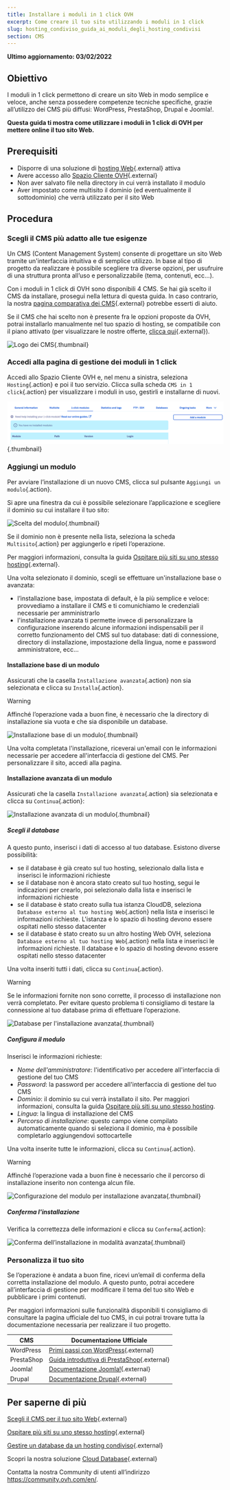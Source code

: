 ```yaml
---
title: Installare i moduli in 1 click OVH
excerpt: Come creare il tuo sito utilizzando i moduli in 1 click
slug: hosting_condiviso_guida_ai_moduli_degli_hosting_condivisi
section: CMS
---
```


**Ultimo aggiornamento: 03/02/2022**

## Obiettivo

I moduli in 1 click permettono di creare un sito Web in modo semplice e veloce, anche senza possedere competenze tecniche specifiche, grazie all’utilizzo dei CMS più diffusi: WordPress, PrestaShop, Drupal e Joomla!.

**Questa guida ti mostra come utilizzare i moduli in 1 click di OVH per mettere online il tuo sito Web.**

## Prerequisiti

- Disporre di una soluzione di [hosting Web](https://www.ovhcloud.com/it/web-hosting/){.external} attiva
- Avere accesso allo [Spazio Cliente OVH](https://www.ovh.com/auth/?action=gotomanager&from=https://www.ovh.it/&ovhSubsidiary=it){.external}
- Non aver salvato file nella directory in cui verrà installato il modulo
- Aver impostato come multisito il dominio (ed eventualmente il sottodominio) che verrà utilizzato per il sito Web

## Procedura

### Scegli il CMS più adatto alle tue esigenze

Un CMS (Content Management System) consente di progettare un sito Web tramite un'interfaccia intuitiva e di semplice utilizzo. In base al tipo di progetto da realizzare è possibile scegliere tra diverse opzioni, per usufruire di una struttura pronta all’uso e personalizzabile (tema, contenuti, ecc...).

Con i moduli in 1 click di OVH sono disponibili 4 CMS.  Se hai già scelto il CMS da installare, prosegui nella lettura di questa guida. In caso contrario, la nostra [pagina comparativa dei CMS](https://www.ovhcloud.com/it/web-hosting/uc-cms-comparison/){.external} potrebbe esserti di aiuto.

Se il CMS che hai scelto non è presente fra le opzioni proposte da OVH, potrai installarlo manualmente nel tuo spazio di hosting, se compatibile con il piano attivato (per visualizzare le nostre offerte, [clicca qui]( https://www.ovhcloud.com/it/web-hosting/){.external}).

![Logo dei CMS](images/CMS_logo.png){.thumbnail}

### Accedi alla pagina di gestione dei moduli in 1 click

Accedi allo Spazio Cliente OVH e, nel menu a sinistra, seleziona `Hosting`{.action} e poi il tuo servizio. Clicca sulla scheda `CMS in 1 click`{.action} per visualizzare i moduli in uso, gestirli e installarne di nuovi.

![Accesso alla sezione Moduli in 1 click](images/access_to_the_1_click_modules_section.png){.thumbnail}

### Aggiungi un modulo

Per avviare l’installazione di un nuovo CMS, clicca sul pulsante `Aggiungi un modulo`{.action}.

Si apre una finestra da cui è possibile selezionare l’applicazione e scegliere il dominio su cui installare il tuo sito:

![Scelta del modulo](images/add_a_module.png){.thumbnail}

Se il dominio non è presente nella lista, seleziona la scheda `Multisito`{.action} per aggiungerlo e ripeti l’operazione.

Per maggiori informazioni, consulta la guida [Ospitare più siti su uno stesso hosting](https://docs.ovh.com/it/hosting/configurare-un-multisito-su-un-hosting-web/){.external}.

Una volta selezionato il dominio, scegli se effettuare un'installazione base o avanzata:

- l’installazione base, impostata di default, è la più semplice e veloce: provvediamo a installare il CMS e ti comunichiamo le credenziali necessarie per amministrarlo 
- l'installazione avanzata ti permette invece di personalizzare la configurazione inserendo alcune informazioni indispensabili per il corretto funzionamento del CMS sul tuo database: dati di connessione, directory di installazione, impostazione della lingua, nome e password amministratore, ecc…

#### Installazione base di un modulo

Assicurati che la casella `Installazione avanzata`{.action} non sia selezionata e clicca su `Installa`{.action}.

> [!warning]
>
> Affinché l’operazione vada a buon fine, è necessario che la directory di installazione sia vuota e che sia disponibile un database.
> 

![Installazione base di un modulo](images/choose_installation.png){.thumbnail}

Una volta completata l'installazione, riceverai un'email con le informazioni necessarie per accedere all'interfaccia di gestione del CMS. Per personalizzare il sito, accedi alla pagina.

#### Installazione avanzata di un modulo

Assicurati che la casella `Installazione avanzata`{.action} sia selezionata e clicca su `Continua`{.action}:

![Installazione avanzata di un modulo](images/advanced_installation.png){.thumbnail}

##### Scegli il database

A questo punto, inserisci i dati di accesso al tuo database. Esistono diverse possibilità:

- se il database è già creato sul tuo hosting, selezionalo dalla lista e inserisci le informazioni richieste
- se il database non è ancora stato creato sul tuo hosting, segui le indicazioni per crearlo, poi selezionalo dalla lista e inserisci le informazioni richieste
- se il database è stato creato sulla tua istanza CloudDB, seleziona `Database esterno al tuo hosting Web`{.action} nella lista e inserisci le informazioni richieste. L'istanza e lo spazio di hosting devono essere ospitati nello stesso datacenter
- se il database è stato creato su un altro hosting Web OVH, seleziona `Database esterno al tuo hosting Web`{.action} nella lista e inserisci le informazioni richieste. Il database e lo spazio di hosting devono essere ospitati nello stesso datacenter

Una volta inseriti tutti i dati, clicca su `Continua`{.action}.

> [!warning]
>
> Se le informazioni fornite non sono corrette, il processo di installazione non verrà completato. Per evitare questo problema ti consigliamo di testare la connessione al tuo database prima di effettuare l’operazione.
> 

![Database per l'installazione avanzata](images/advanced_installation_database.png){.thumbnail}

##### Configura il modulo

Inserisci le informazioni richieste:

- *Nome dell'amministratore*: l'identificativo per accedere all'interfaccia di gestione del tuo CMS
- *Password*: la password per accedere all'interfaccia di gestione del tuo CMS
- *Dominio*: il dominio su cui verrà installato il sito. Per maggiori informazioni, consulta la guida [Ospitare più siti su uno stesso hosting](https://docs.ovh.com/it/hosting/configurare-un-multisito-su-un-hosting-web/).
- *Lingua*: la lingua di installazione del CMS
- *Percorso di installazione*: questo campo viene compilato automaticamente quando si seleziona il dominio, ma è possibile completarlo aggiungendovi sottocartelle

Una volta inserite tutte le informazioni, clicca su `Continua`{.action}.

> [!warning]
>
> Affinché l’operazione vada a buon fine è necessario che il percorso di installazione inserito non contenga alcun file.
> 

![Configurazione del modulo per installazione avanzata](images/advanced_installation_configuration.png){.thumbnail}

##### Conferma l'installazione

Verifica la correttezza delle informazioni e clicca su `Conferma`{.action}:

![Conferma dell’installazione in modalità avanzata](images/advanced_installation_summary.png){.thumbnail}

### Personalizza il tuo sito

Se l’operazione è andata a buon fine, ricevi un’email di conferma della corretta installazione del modulo. A questo punto, potrai accedere all’interfaccia di gestione per modificare il tema del tuo sito Web e pubblicare i primi contenuti.

Per maggiori informazioni sulle funzionalità disponibili ti consigliamo di consultare la pagina ufficiale del tuo CMS, in cui potrai trovare tutta la documentazione necessaria per realizzare il tuo progetto.

|CMS|Documentazione Ufficiale|
|---|---|
|WordPress|[Primi passi con WordPress](https://codex.wordpress.org/it:Primi_passi_con_WordPress){.external}|
|PrestaShop|[Guida introduttiva di PrestaShop](http://doc.prestashop.com/display/PS17/Guida+introduttiva+di+PrestaShop+1.7){.external}|
|Joomla!|[Documentazione Joomla!](https://docs.joomla.org/Joomla_info_page/it-IT){.external}|
|Drupal|[Documentazione Drupal](http://www.drupal.it/home-documentazione){.external}|

## Per saperne di più

[Scegli il CMS per il tuo sito Web]( https://www.ovhcloud.com/it/web-hosting/uc-cms-comparison/){.external}

[Ospitare più siti su uno stesso hosting](https://docs.ovh.com/it/hosting/configurare-un-multisito-su-un-hosting-web/){.external}

[Gestire un database da un hosting condiviso]( https://docs.ovh.com/it/hosting/gestisci_un_database_dal_tuo_hosting_condiviso/){.external}

Scopri la nostra soluzione [Cloud Database](https://www.ovh.it/cloud/cloud-databases/){.external}

Contatta la nostra Community di utenti all’indirizzo <https://community.ovh.com/en/>.
